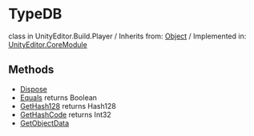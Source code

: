 # TypeDB
class in UnityEditor.Build.Player
 / Inherits from: <a href="https://docs.unity3d.com/6000.0/Documentation/ScriptReference/Object.html">Object</a> / Implemented in: <a href="https://docs.unity3d.com/6000.0/Documentation/ScriptReference/UnityEditor.CoreModule.html">UnityEditor.CoreModule</a>

## Methods
- <a href="https://docs.unity3d.com/6000.0/Documentation/ScriptReference/TypeDB.Dispose.html">Dispose</a>
- <a href="https://docs.unity3d.com/6000.0/Documentation/ScriptReference/TypeDB.Equals.html">Equals</a> returns Boolean
- <a href="https://docs.unity3d.com/6000.0/Documentation/ScriptReference/TypeDB.GetHash128.html">GetHash128</a> returns Hash128
- <a href="https://docs.unity3d.com/6000.0/Documentation/ScriptReference/TypeDB.GetHashCode.html">GetHashCode</a> returns Int32
- <a href="https://docs.unity3d.com/6000.0/Documentation/ScriptReference/TypeDB.GetObjectData.html">GetObjectData</a>
